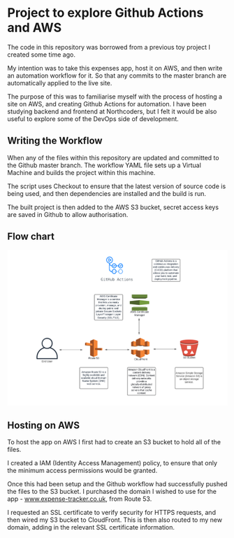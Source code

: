 # Project to explore Github Actions and AWS

The code in this repository was borrowed from a previous toy project I created some time ago.

My intention was to take this expenses app, host it on AWS, and then write an automation workflow for it.
So that any commits to the master branch are automatically applied to the live site.

The purpose of this was to familiarise myself with the process of hosting a site on AWS, and creating Github Actions for automation. I have been studying backend and frontend at Northcoders, but I felt it would be also useful to explore some of the DevOps side of development.

## Writing the Workflow

When any of the files within this repository are updated and committed to the Github master branch. The workflow YAML file sets up a Virtual Machine and builds the project within this machine.

The script uses Checkout to ensure that the latest version of source code is being used,
and then dependencies are installed and the build is run.

The built project is then added to the AWS S3 bucket, secret access keys are saved in Github to allow authorisation.

## Flow chart

![flow chart](https://github.com/Bezll/my-aws-expenses-app/blob/master/flowchart.png)

## Hosting on AWS

To host the app on AWS I first had to create an S3 bucket to hold all of the files.

I created a IAM (Identity Access Management) policy, to ensure that only the minimum access permissions would be granted.

Once this had been setup and the Github workflow had successfully pushed the files to the S3 bucket. I purchased the domain I wished to use for the app - www.expense-tracker.co.uk, from Route 53.

I requested an SSL certificate to verify security for HTTPS requests, and then wired my S3 bucket to CloudFront. This is then also routed to my new domain, adding in the relevant SSL certificate information.
